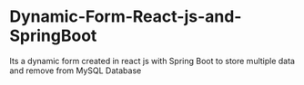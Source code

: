 # Dynamic-Form-React-js-and-SpringBoot
Its a dynamic form created in react js with Spring Boot to store multiple data and remove from MySQL Database
